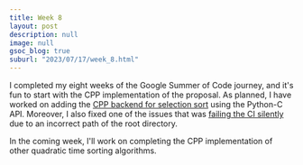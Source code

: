 ```yaml
---
title: Week 8
layout: post
description: null
image: null
gsoc_blog: true
suburl: "2023/07/17/week_8.html"
---
```


I completed my eight weeks of the Google Summer of Code journey, and it's fun to start with the CPP implementation of the proposal.
As planned, I have worked on adding the [CPP backend for selection sort](https://github.com/codezonediitj/pydatastructs/pull/542) using the Python-C API.
Moreover, I also fixed one of the issues that was [failing the CI silently](https://github.com/codezonediitj/pydatastructs/issues/541) due to an 
incorrect path of the root directory.

In the coming week, I'll work on completing the CPP implementation of other quadratic time sorting algorithms.
